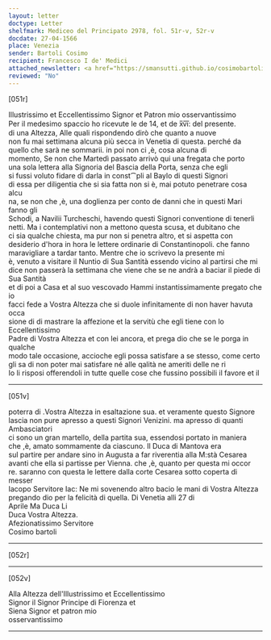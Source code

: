 ```yaml
---
layout: letter
doctype: Letter
shelfmark: Mediceo del Principato 2978, fol. 51r-v, 52r-v
docdate: 27-04-1566
place: Venezia
sender: Bartoli Cosimo
recipient: Francesco I de' Medici
attached_newsletter: <a href="https://smansutti.github.io/cosimobartoli/texts/3079_171/">3079_171</a>
reviewed: "No"
---
```


[051r]  
  
  
Illustrissimo et Eccellentissimo Signor et Patron mio osservantissimo  
Per il medesimo spaccio ho ricevute le de 14, et de x̅v̅i̅: del presente.  
di una Altezza, Alle quali rispondendo dirò che quanto a nuove  
non fu mai settimana alcuna più secca in Venetia di questa. perché da  
quello che sarà ne sommarii. in poi non ci ,è, cosa alcuna di  
momento, Se non che Martedì passato arrivò qui una fregata che porto  
una sola lettera alla Signoria del Bascia della Porta, senza che egli  
si fussi voluto fidare di darla in const⁀pli al Baylo di questi Signori  
di essa per diligentia che si sia fatta non si è, mai potuto penetrare cosa alcu  
na, se non che ,è, una doglienza per conto de danni che in questi Mari fanno gli  
Schodi, a Navilii Turcheschi, havendo questi Signori conventione di tenerli  
netti. Ma i contemplativi non a mettono questa scusa, et dubitano che  
ci sia qualche chiesta, ma pur non si penetra altro, et si aspetta con  
desiderio d'hora in hora le lettere ordinarie di Constantinopoli. che fanno  
maravigliare a tardar tanto. Mentre che io scrivevo la presente mi  
è, venuto a visitare il Nuntio di Sua Santità essendo vicino al partirsi che mi  
dice non passerà la settimana che viene che se ne andrà a baciar il piede di Sua Santità  
et di poi a Casa et al suo vescovado Hammi instantissimamente pregato che io  
facci fede a Vostra Altezza che si duole infinitamente di non haver havuta occa  
sione di di mastrare la affezione et la servitù che egli tiene con lo Eccellentissimo  
Padre di Vostra Altezza et con lei ancora, et prega dio che se le porga in qualche  
modo tale occasione, accioche egli possa satisfare a se stesso, come certo  
gli sa di non poter mai satisfare né alle qalità ne ameriti delle ne ri  
Io li risposi offerendoli in tutte quelle cose che fussino possibili il favore et il  
  
---  

[051v]  
  
  
poterra di .Vostra Altezza in esaltazione sua. et veramente questo Signore  
lascia non pure apresso a questi Signori Venizini. ma apresso di quanti Ambasciatori  
ci sono un gran martello, della partita sua, essendosi portato in maniera  
che ,è, amato sommamente da ciascuno. Il Duca di Mantova era  
sul partire per andare sino in Augusta a far riverentia alla M:stà Cesarea  
avanti che ella si partisse per Vienna. che ,è, quanto per questa mi occor  
re. saranno con questa le lettere dalla corte Cesarea sotto coperta di messer  
Iacopo Servitore Iac: Ne mi sovenendo altro bacio le mani di Vostra Altezza  
pregando dio per la felicità di quella. Di Venetia alli 27 di  
Aprile Ma Duca Li  
Duca Vostra Altezza.  
Afezionatissimo Servitore  
Cosimo bartoli  
  
---  

[052r]  
  
  
  
---  

[052v]  
  
  
Alla Altezza dell'Illustrissimo et Eccellentissimo  
Signor il Signor Principe di Fiorenza et  
Siena Signor et patron mio  
osservantissimo  
  
---  

